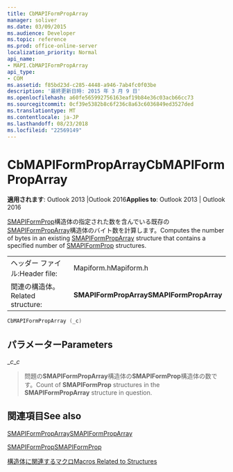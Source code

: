 ```yaml
---
title: CbMAPIFormPropArray
manager: soliver
ms.date: 03/09/2015
ms.audience: Developer
ms.topic: reference
ms.prod: office-online-server
localization_priority: Normal
api_name:
- MAPI.CbMAPIFormPropArray
api_type:
- COM
ms.assetid: f85bd23d-c285-4448-a946-7ab4fc0f03be
description: '最終更新日時: 2015 年 3 月 9 日'
ms.openlocfilehash: a60fe565992756163eaf19b84e36c03acb66cc73
ms.sourcegitcommit: 0cf39e5382b8c6f236c8a63c6036849ed3527ded
ms.translationtype: MT
ms.contentlocale: ja-JP
ms.lasthandoff: 08/23/2018
ms.locfileid: "22569149"
---
```

# <a name="cbmapiformproparray"></a><span data-ttu-id="46033-103">CbMAPIFormPropArray</span><span class="sxs-lookup"><span data-stu-id="46033-103">CbMAPIFormPropArray</span></span>

  
  
<span data-ttu-id="46033-104">**適用されます**: Outlook 2013 |Outlook 2016</span><span class="sxs-lookup"><span data-stu-id="46033-104">**Applies to**: Outlook 2013 | Outlook 2016</span></span> 
  
<span data-ttu-id="46033-105">[SMAPIFormProp](smapiformprop.md)構造体の指定された数を含んでいる既存の[SMAPIFormPropArray](smapiformproparray.md)構造体のバイト数を計算します。</span><span class="sxs-lookup"><span data-stu-id="46033-105">Computes the number of bytes in an existing [SMAPIFormPropArray](smapiformproparray.md) structure that contains a specified number of [SMAPIFormProp](smapiformprop.md) structures.</span></span> 
  
|||
|:-----|:-----|
|<span data-ttu-id="46033-106">ヘッダー ファイル:</span><span class="sxs-lookup"><span data-stu-id="46033-106">Header file:</span></span>  <br/> |<span data-ttu-id="46033-107">Mapiform.h</span><span class="sxs-lookup"><span data-stu-id="46033-107">Mapiform.h</span></span>  <br/> |
|<span data-ttu-id="46033-108">関連の構造体。</span><span class="sxs-lookup"><span data-stu-id="46033-108">Related structure:</span></span>  <br/> |<span data-ttu-id="46033-109">**SMAPIFormPropArray**</span><span class="sxs-lookup"><span data-stu-id="46033-109">**SMAPIFormPropArray**</span></span> <br/> |
   
```cpp
CbMAPIFormPropArray (_c)
```

## <a name="parameters"></a><span data-ttu-id="46033-110">パラメーター</span><span class="sxs-lookup"><span data-stu-id="46033-110">Parameters</span></span>

 <span data-ttu-id="46033-111">__c_</span><span class="sxs-lookup"><span data-stu-id="46033-111">__c_</span></span>
  
> <span data-ttu-id="46033-112">問題の**SMAPIFormPropArray**構造体の**SMAPIFormProp**構造体の数です。</span><span class="sxs-lookup"><span data-stu-id="46033-112">Count of **SMAPIFormProp** structures in the **SMAPIFormPropArray** structure in question.</span></span> 
    
## <a name="see-also"></a><span data-ttu-id="46033-113">関連項目</span><span class="sxs-lookup"><span data-stu-id="46033-113">See also</span></span>



[<span data-ttu-id="46033-114">SMAPIFormPropArray</span><span class="sxs-lookup"><span data-stu-id="46033-114">SMAPIFormPropArray</span></span>](smapiformproparray.md)
  
[<span data-ttu-id="46033-115">SMAPIFormProp</span><span class="sxs-lookup"><span data-stu-id="46033-115">SMAPIFormProp</span></span>](smapiformprop.md)


[<span data-ttu-id="46033-116">構造体に関連するマクロ</span><span class="sxs-lookup"><span data-stu-id="46033-116">Macros Related to Structures</span></span>](macros-related-to-structures.md)

